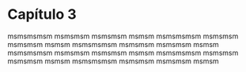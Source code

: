 # Capítulo 3

msmsmsmsm msmsmsm msmsmsm msmsm msmsmsmsm msmsmsm msmsmsm msmsm
msmsmsmsm msmsmsm msmsmsm msmsm msmsmsmsm msmsmsm msmsmsm msmsm
msmsmsmsm msmsmsm msmsmsm msmsm msmsmsmsm msmsmsm msmsmsm msmsm